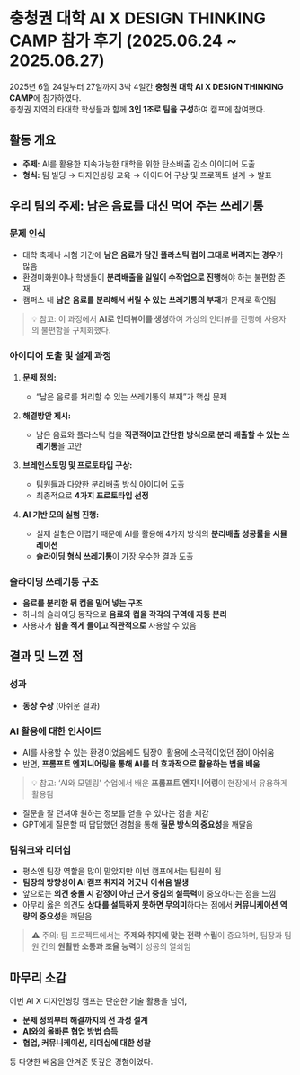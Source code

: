 # 충청권 대학 AI X DESIGN THINKING CAMP 참가 후기 (2025.06.24 ~ 2025.06.27)

2025년 6월 24일부터 27일까지 3박 4일간 **충청권 대학 AI X DESIGN THINKING CAMP**에 참가하였다.  
충청권 지역의 타대학 학생들과 함께 **3인 1조로 팀을 구성**하여 캠프에 참여했다.

## 활동 개요

- **주제:** AI를 활용한 지속가능한 대학을 위한 탄소배출 감소 아이디어 도출
- **형식:** 팀 빌딩 → 디자인씽킹 교육 → 아이디어 구상 및 프로젝트 설계 → 발표

## 우리 팀의 주제: 남은 음료를 대신 먹어 주는 쓰레기통

### 문제 인식

- 대학 축제나 시험 기간에 **남은 음료가 담긴 플라스틱 컵이 그대로 버려지는 경우**가 많음
- 환경미화원이나 학생들이 **분리배출을 일일이 수작업으로 진행**해야 하는 불편함 존재
- 캠퍼스 내 **남은 음료를 분리해서 버릴 수 있는 쓰레기통의 부재**가 문제로 확인됨

> 💡 참고: 이 과정에서 **AI로 인터뷰어를 생성**하여 가상의 인터뷰를 진행해 사용자의 불편함을 구체화했다.

### 아이디어 도출 및 설계 과정

1. **문제 정의:**  
   - “남은 음료를 처리할 수 있는 쓰레기통의 부재”가 핵심 문제

2. **해결방안 제시:**  
   - 남은 음료와 플라스틱 컵을 **직관적이고 간단한 방식으로 분리 배출할 수 있는 쓰레기통**을 고안

3. **브레인스토밍 및 프로토타입 구상:**  
   - 팀원들과 다양한 분리배출 방식 아이디어 도출
   - 최종적으로 **4가지 프로토타입 선정**

4. **AI 기반 모의 실험 진행:**  
   - 실제 실험은 어렵기 때문에 AI를 활용해 4가지 방식의 **분리배출 성공률을 시뮬레이션**
   - **슬라이딩 형식 쓰레기통**이 가장 우수한 결과 도출

### 슬라이딩 쓰레기통 구조

- **음료를 분리한 뒤 컵을 밀어 넣는 구조**
- 하나의 슬라이딩 동작으로 **음료와 컵을 각각의 구역에 자동 분리**
- 사용자가 **힘을 적게 들이고 직관적으로** 사용할 수 있음

## 결과 및 느낀 점

### 성과

- **동상 수상** (아쉬운 결과)

### AI 활용에 대한 인사이트

- AI를 사용할 수 있는 환경이었음에도 팀장이 활용에 소극적이었던 점이 아쉬움
- 반면, **프롬프트 엔지니어링을 통해 AI를 더 효과적으로 활용하는 법을 배움**

> 💡 참고: ‘AI와 모델링’ 수업에서 배운 **프롬프트 엔지니어링**이 현장에서 유용하게 활용됨

- 질문을 잘 던져야 원하는 정보를 얻을 수 있다는 점을 체감  
- GPT에게 질문할 때 답답했던 경험을 통해 **질문 방식의 중요성**을 깨달음

### 팀워크와 리더십

- 평소엔 팀장 역할을 많이 맡았지만 이번 캠프에서는 팀원이 됨
- **팀장의 방향성이 AI 캠프 취지와 어긋나 아쉬움 발생**
- 앞으로는 **의견 충돌 시 감정이 아닌 근거 중심의 설득력**이 중요하다는 점을 느낌
- 아무리 옳은 의견도 **상대를 설득하지 못하면 무의미**하다는 점에서 **커뮤니케이션 역량의 중요성**을 깨달음

> ⚠️ 주의: 팀 프로젝트에서는 **주제와 취지에 맞는 전략 수립**이 중요하며, 팀장과 팀원 간의 **원활한 소통과 조율 능력**이 성공의 열쇠임

## 마무리 소감

이번 AI X 디자인씽킹 캠프는 단순한 기술 활용을 넘어,  
- **문제 정의부터 해결까지의 전 과정 설계**
- **AI와의 올바른 협업 방법 습득**
- **협업, 커뮤니케이션, 리더십에 대한 성찰**

등 다양한 배움을 안겨준 뜻깊은 경험이었다.

